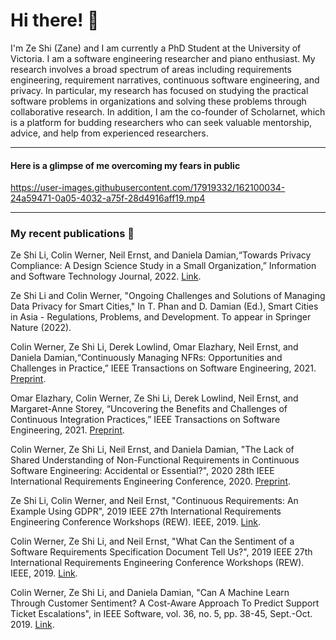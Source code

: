# Hi there! 🔭


I'm Ze Shi (Zane) and I am currently a PhD Student at the University of Victoria. 
I am a software engineering researcher and piano enthusiast. My research involves a broad spectrum of areas including requirements engineering, requirement narratives, continuous software engineering, and privacy. 
In particular, my research has focused on studying the practical software problems in organizations and solving these problems through collaborative research. 
In addition, I am the co-founder of Scholarnet, which is a platform for budding researchers who can seek valuable mentorship, advice, and help from experienced researchers. 
_________

<h4 >
Here is a glimpse of me overcoming my fears in public
</h4>
  
https://user-images.githubusercontent.com/17919332/162100034-24a59471-0a05-4032-a75f-28d4916aff19.mp4


_________

### My recent publications 🌱 

Ze Shi Li, Colin Werner, Neil Ernst, and Daniela Damian,“Towards Privacy Compliance: A Design Science Study in a Small Organization,” Information and Software Technology Journal, 2022. [Link](https://www.sciencedirect.com/science/article/pii/S0950584922000362).

Ze Shi Li and Colin Werner, "Ongoing Challenges and Solutions of Managing Data Privacy for Smart Cities," In T. Phan and D. Damian (Ed.), Smart Cities in Asia - Regulations, Problems, and Development. To appear in Springer Nature (2022).

Colin Werner, Ze Shi Li, Derek Lowlind, Omar Elazhary, Neil Ernst, and Daniela Damian,“Continuously Managing NFRs: Opportunities and Challenges in Practice,” IEEE Transactions on Software Engineering, 2021. [Preprint](https://arxiv.org/pdf/2103.07067.pdf).

Omar Elazhary, Colin Werner, Ze Shi Li, Derek Lowlind, Neil Ernst, and Margaret-Anne Storey, “Uncovering the Benefits and Challenges of Continuous Integration Practices,” IEEE Transactions on Software Engineering, 2021. [Preprint](https://arxiv.org/abs/2103.04251).

Colin Werner, Ze Shi Li, Neil Ernst, and Daniela Damian, "The Lack of Shared Understanding of Non-Functional Requirements in Continuous Software Engineering: Accidental or Essential?", 2020 28th IEEE International Requirements Engineering Conference, 2020. [Preprint](https://arxiv.org/abs/2007.01761).
  
Ze Shi Li, Colin Werner, and Neil Ernst, "Continuous Requirements: An Example Using GDPR", 2019 IEEE 27th International Requirements Engineering Conference Workshops (REW). IEEE, 2019. [Link](https://ieeexplore.ieee.org/abstract/document/8933680).

Colin Werner, Ze Shi Li, and Neil Ernst, "What Can the Sentiment of a Software Requirements Specification Document Tell Us?", 2019 IEEE 27th International Requirements Engineering Conference Workshops (REW). IEEE, 2019. [Link](https://ieeexplore.ieee.org/document/8933613).

Colin Werner, Ze Shi Li, and Daniela Damian, "Can A Machine Learn Through Customer Sentiment? A Cost-Aware Approach To Predict Support Ticket Escalations", in IEEE Software, vol. 36, no. 5, pp. 38-45, Sept.-Oct. 2019. [Link](https://ieeexplore.ieee.org/document/8933613).



<!--
**Zanelib1/Zanelib1** is a ✨ _special_ ✨ repository because its `README.md` (this file) appears on your GitHub profile.

Here are some ideas to get you started:

- I’m currently working on ...
- 🌱 I’m currently learning ...
- 👯 I’m looking to collaborate on ...
- 🤔 I’m looking for help with ...
- 💬 Ask me about ...
- 📫 How to reach me: ...
- 😄 Pronouns: ...
- ⚡ Fun fact: ...
-->
